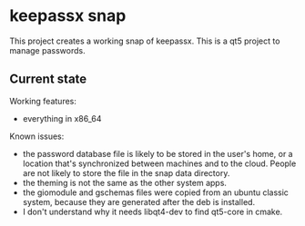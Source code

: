 # keepassx snap

This project creates a working snap of keepassx.
This is a qt5 project to manage passwords.

## Current state

Working features:
 - everything in x86_64

Known issues:
 - the password database file is likely to be stored in the user's home, or a
   location that's synchronized between machines and to the cloud. People are
   not likely to store the file in the snap data directory.
 - the theming is not the same as the other system apps.
 - the giomodule and gschemas files were copied from an ubuntu classic system,
   because they are generated after the deb is installed.
 - I don't understand why it needs libqt4-dev to find qt5-core in cmake.
